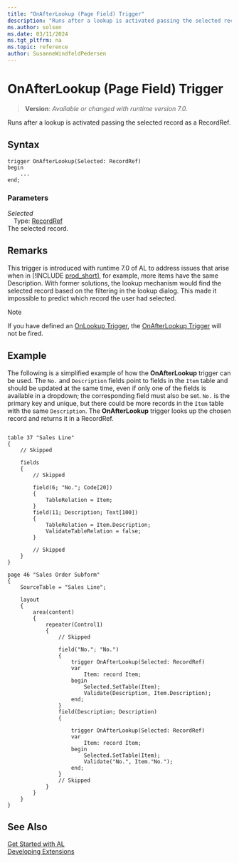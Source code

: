 ```yaml
---
title: "OnAfterLookup (Page Field) Trigger"
description: "Runs after a lookup is activated passing the selected record as a RecordRef."
ms.author: solsen
ms.date: 03/11/2024
ms.tgt_pltfrm: na
ms.topic: reference
author: SusanneWindfeldPedersen
---
```

[//]: # (START>DO_NOT_EDIT)
[//]: # (IMPORTANT:Do not edit any of the content between here and the END>DO_NOT_EDIT.)
[//]: # (Any modifications should be made in the .xml files in the ModernDev repo.)

# OnAfterLookup (Page Field) Trigger
> **Version**: _Available or changed with runtime version 7.0._

Runs after a lookup is activated passing the selected record as a RecordRef.


## Syntax
```AL
trigger OnAfterLookup(Selected: RecordRef)
begin
    ...
end;
```

### Parameters

*Selected*  
&emsp;Type: [RecordRef](../../methods-auto/recordref/recordref-data-type.md)  
The selected record.  



[//]: # (IMPORTANT: END>DO_NOT_EDIT)

## Remarks

This trigger is introduced with runtime 7.0 of AL to address issues that arise when in [!INCLUDE [prod_short](../../includes/prod_short.md)], for example, more items have the same Description. With former solutions, the lookup mechanism would find the selected record based on the filtering in the lookup dialog. This made it impossible to predict which record the user had selected.

> [!NOTE]  
> If you have defined an [OnLookup Trigger](devenv-onlookup-pagefield-trigger.md), the [OnAfterLookup Trigger](devenv-onafterlookup-pagefield-trigger.md) will not be fired.

## Example

The following is a simplified example of how the **OnAfterLookup** trigger can be used. The `No.` and `Description` fields point to fields in the `Item` table and should be updated at the same time, even if only one of the fields is available in a dropdown; the corresponding field must also be set. `No.` is the primary key and unique, but there could be more records in the `Item` table with the same `Description`. The **OnAfterLookup** trigger looks up the chosen record and returns it in a RecordRef.

```al

table 37 "Sales Line"
{
    // Skipped

    fields
    {
        // Skipped

        field(6; "No."; Code[20])
        {
            TableRelation = Item;
        }
        field(11; Description; Text[100])
        {
            TableRelation = Item.Description;
            ValidateTableRelation = false;
        }

        // Skipped
    }
}

page 46 "Sales Order Subform"
{
    SourceTable = "Sales Line";

    layout
    {
        area(content)
        {
            repeater(Control1)
            {
                // Skipped 

                field("No."; "No.")
                {
                    trigger OnAfterLookup(Selected: RecordRef)
                    var
                        Item: record Item;
                    begin
                        Selected.SetTable(Item);
                        Validate(Description, Item.Description);
                    end;
                }
                field(Description; Description)
                {

                    trigger OnAfterLookup(Selected: RecordRef)
                    var
                        Item: record Item;
                    begin
                        Selected.SetTable(Item);
                        Validate("No.", Item."No.");
                    end;
                }
                // Skipped
            }
        }
    }
}
```

## See Also  
[Get Started with AL](../../devenv-get-started.md)  
[Developing Extensions](../../devenv-dev-overview.md)  
